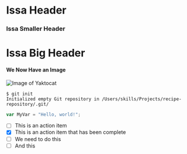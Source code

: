 # Issa Header
### Issa Smaller Header
# Issa Big Header

#### We Now Have an Image
![Image of Yaktocat](https://octodex.github.com/images/yaktocat.png)


```
$ git init
Initialized empty Git repository in /Users/skills/Projects/recipe-repository/.git/
```
``` javascript
var MyVar = "Hello, world!";
```
- [ ] This is an action item
- [x] This is an action item that has been complete
- [ ] We need to do this
- [ ] And this

